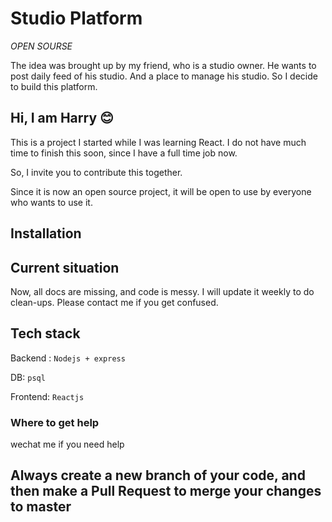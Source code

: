 # Studio Platform
_OPEN SOURSE_

The idea was brought up by my friend, who is a studio owner. He wants to post daily feed of his studio. And a place to manage his studio. So I decide to build this platform. 

## Hi, I am Harry :blush:
This is a project I started while I was learning React. I do not have much time to finish this soon, since I have a full time job now.

So, I invite you to contribute this together.

Since it is now an open source project, it will be open to use by everyone who wants to use it.

## Installation

## Current situation
Now, all docs are missing, and code is messy. I will update it weekly to do clean-ups. Please contact me if you get confused.

## Tech stack
Backend : ```Nodejs + express``` 

DB: ```psql```

Frontend: ```Reactjs```

### Where to get help
 wechat me if you need help

## Always create a new branch of your code, and then make a Pull Request to merge your changes to master
